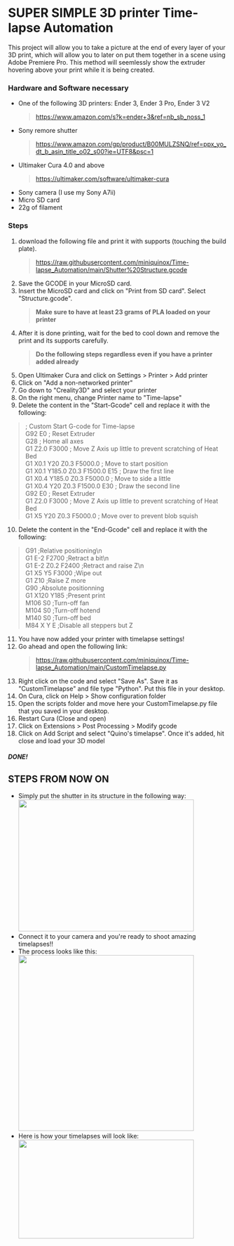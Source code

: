 # SUPER SIMPLE 3D printer Time-lapse Automation

This project will allow you to take a picture at the end of every layer of your 3D print,
which will allow you to later on put them together in a scene using Adobe Premiere Pro.
This method will seemlessly show the extruder hovering above your print while it is being 
created. 

### Hardware and Software necessary

- One of the following 3D printers: Ender 3, Ender 3 Pro, Ender 3 V2  
     > https://www.amazon.com/s?k=ender+3&ref=nb_sb_noss_1
- Sony remore shutter  
     > https://www.amazon.com/gp/product/B00MULZSNQ/ref=ppx_yo_dt_b_asin_title_o02_s00?ie=UTF8&psc=1   
- Ultimaker Cura 4.0 and above  
     > https://ultimaker.com/software/ultimaker-cura  
- Sony camera (I use my Sony A7ii)  
- Micro SD card  
- 22g of filament 

### Steps

1. download the following file and print it with supports (touching the build plate).  
      > https://raw.githubusercontent.com/miniquinox/Time-lapse_Automation/main/Shutter%20Structure.gcode
2. Save the GCODE in your MicroSD card.
3. Insert the MicroSD card and click on "Print from SD card". Select "Structure.gcode".  
      > **Make sure to have at least 23 grams of PLA loaded on your printer**  
4. After it is done printing, wait for the bed to cool down and remove the print and its supports carefully.  
      > **Do the following steps regardless even if you have a printer added already**  
5. Open Ultimaker Cura and click on Settings > Printer > Add printer
6. Click on "Add a non-networked printer"
7. Go down to "Creality3D" and select your printer
8. On the right menu, change Printer name to "Time-lapse"  
9. Delete the content in the "Start-Gcode" cell and replace it with the following:
  > ; Custom Start G-code for Time-lapse  
G92 E0 ; Reset Extruder  
G28 ; Home all axes  
G1 Z2.0 F3000 ; Move Z Axis up little to prevent scratching of Heat Bed  
G1 X0.1 Y20 Z0.3 F5000.0 ; Move to start position  
G1 X0.1 Y185.0 Z0.3 F1500.0 E15 ; Draw the first line  
G1 X0.4 Y185.0 Z0.3 F5000.0 ; Move to side a little  
G1 X0.4 Y20 Z0.3 F1500.0 E30 ; Draw the second line  
G92 E0 ; Reset Extruder  
G1 Z2.0 F3000 ; Move Z Axis up little to prevent scratching of Heat Bed  
G1 X5 Y20 Z0.3 F5000.0 ; Move over to prevent blob squish  
  
10. Delete the content in the "End-Gcode" cell and replace it with the following:
> G91 ;Relative positioning\n  
G1 E-2 F2700 ;Retract a bit\n  
G1 E-2 Z0.2 F2400 ;Retract and raise Z\n  
G1 X5 Y5 F3000 ;Wipe out  
G1 Z10 ;Raise Z more  
G90 ;Absolute positionning  
G1 X120 Y185 ;Present print  
M106 S0 ;Turn-off fan  
M104 S0 ;Turn-off hotend  
M140 S0 ;Turn-off bed  
M84 X Y E ;Disable all steppers but Z  

11. You have now added your printer with timelapse settings!  
12. Go ahead and open the following link:  
      > https://raw.githubusercontent.com/miniquinox/Time-lapse_Automation/main/CustomTimelapse.py
13. Right click on the code and select "Save As". Save it as "CustomTimelapse" and file type "Python". Put this file in your desktop.
14. On Cura, click on Help > Show configuration folder
15. Open the scripts folder and move here your CustomTimelapse.py file that you saved in your desktop.
16. Restart Cura (Close and open)
17. Click on Extensions > Post Processing > Modify gcode
18. Click on Add Script and select "Quino's timelapse". Once it's added, hit close and load your 3D model
##### DONE!

## STEPS FROM NOW ON
- Simply put the shutter in its structure in the following way:  
  <img src="https://user-images.githubusercontent.com/63688331/111854413-67c3cd00-88dc-11eb-9c78-c9f91cbb4b71.jpg" width="400" height="300">
- Connect it to your camera and you're ready to shoot amazing timelapses!!
- The process looks like this:  
  <img src="https://github.com/miniquinox/Projects/blob/master/20210225_162330_1.gif" height="400">
- Here is how your timelapses will look like:  
  <img src="https://github.com/miniquinox/Projects/blob/master/Final%20Video%203%201080p_2.gif" width="400" height="225">

